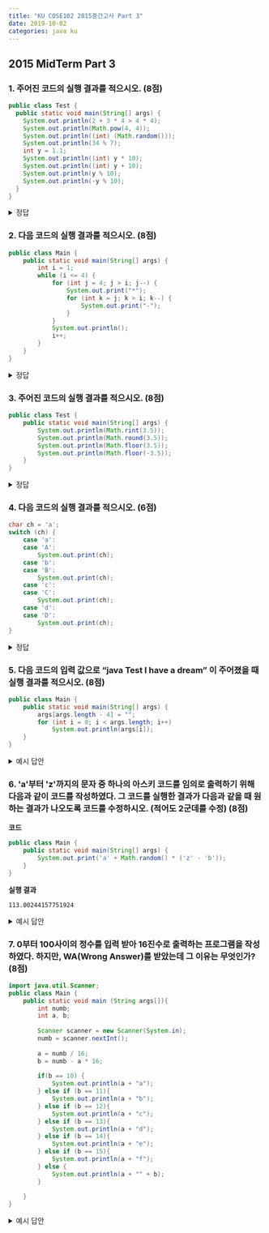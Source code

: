 ```yaml
---
title: "KU COSE102 2015중간고사 Part 3"
date: 2019-10-02
categories: java ku
---
```


## 2015 MidTerm Part 3

### 1. 주어진 코드의 실행 결과를 적으시오. (8점)

~~~java
public class Test {
  public static void main(String[] args) {
    System.out.println(2 + 3 * 4 > 4 * 4);
    System.out.println(Math.pow(4, 4));
    System.out.println((int) (Math.random()));
    System.out.println(34 % 7);
    int y = 1.1;
    System.out.println((int) y * 10);
    System.out.println((int) y + 10);
    System.out.println(y % 10);
    System.out.println(-y % 10);    
  }
}
~~~

<details><summary>정답</summary>

{% highlight text %}
int y = 1.1 때문에 컴파일 에러.

아래 답은 double y = 1.1;로 고쳤다고 가정하고 풀이
false
256.0
0
6
10
11
1.1
-1.1
{% endhighlight %}

</details>

### 2. 다음 코드의 실행 결과를 적으시오. (8점)

~~~java
public class Main {
    public static void main(String[] args) {
        int i = 1;
        while (i <= 4) {
            for (int j = 4; j > i; j--) {
                System.out.print("*");
                for (int k = j; k > i; k--) {
                    System.out.print("-");
                }
            }
            System.out.println();
            i++;
        }
    }
}
~~~

<details><summary>정답</summary>

{% highlight text %}
*---*--*-
*--*-
*-
{% endhighlight %}

</details>

### 3. 주어진 코드의 실행 결과를 적으시오. (8점)

~~~java
public class Test {
    public static void main(String[] args) {
        System.out.println(Math.rint(3.5));
        System.out.println(Math.round(3.5));
        System.out.println(Math.floor(3.5));
        System.out.println(Math.floor(-3.5));
    }
}
~~~

<details><summary>정답</summary>

{% highlight text %}
4.0
4
3.0
-4.0
{% endhighlight %}

</details>

### 4. 다음 코드의 실행 결과를 적으시오. (6점)

~~~java
char ch = 'a';
switch (ch) {
    case 'a':
    case 'A':
        System.out.print(ch);
    case 'b':
    case 'B':
        System.out.print(ch);
    case 'c':
    case 'C':
        System.out.print(ch);
    case 'd':
    case 'D':
        System.out.print(ch);
}
~~~

<details><summary>정답</summary>

{% highlight text %}
aaaa
{% endhighlight %}

</details>

### 5. 다음 코드의 입력 값으로 “java Test I have a dream” 이 주어졌을 때 실행 결과를 적으시오. (8점)

~~~java
public class Main {
    public static void main(String[] args) {
        args[args.length - 4] = "";
        for (int i = 0; i < args.length; i++)
            System.out.println(args[i]);
    }
}
~~~

<details><summary>예시 답안</summary>

{% highlight text %}
(1) File Not Found Error
java Test는 Test.java를 실행시키는 구문이지만,
해당 코드는 Main.java이다.

(2) 
java
Test

have
a
dream
{% endhighlight %}

</details>

### 6. 'a'부터 'z'까지의 문자 중 하나의 아스키 코드를 임의로 출력하기 위해 다음과 같이 코드를 작성하였다. 그 코드를 실행한 결과가 다음과 같을 때 원하는 결과가 나오도록 코드를 수정하시오. (적어도 2군데를 수정) (8점)

**코드**
~~~java
public class Main {
    public static void main(String[] args) {
        System.out.print('a' + Math.random() * ('z' - 'b'));
    }
}
~~~

**실행 결과**
~~~
113.00244157751924
~~~

<details><summary>예시 답안</summary>

{% highlight java %}
public class Main {
    public static void main(String[] args) {
        System.out.print('a' + (int)(Math.random() * ('z' - 'a')));
    }
}
{% endhighlight %}

</details>

### 7. 0부터 100사이의 정수를 입력 받아 16진수로 출력하는 프로그램을 작성하였다. 하지만, WA(Wrong Answer)를 받았는데 그 이유는 무엇인가? (8점)

~~~java
import java.util.Scanner;
public class Main {
    public static void main (String args[]){
        int numb;
        int a, b;
        
        Scanner scanner = new Scanner(System.in);
        numb = scanner.nextInt();
        
        a = numb / 16;
        b = numb - a * 16;
        
        if(b == 10) {
            System.out.println(a + "a");
        } else if (b == 11){
            System.out.println(a + "b");
        } else if (b == 12){
            System.out.println(a + "c");
        } else if (b == 13){
            System.out.println(a + "d");
        } else if (b == 14){
            System.out.println(a + "e");
        } else if (b == 15){
            System.out.println(a + "f");
        } else {
            System.out.println(a + "" + b);
        }
        
    }
}
~~~

<details><summary>예시 답안</summary>

{% highlight text %}
0~15의 경우 필요없는 0이 앞에 출력된다.
{% endhighlight %}

</details>

